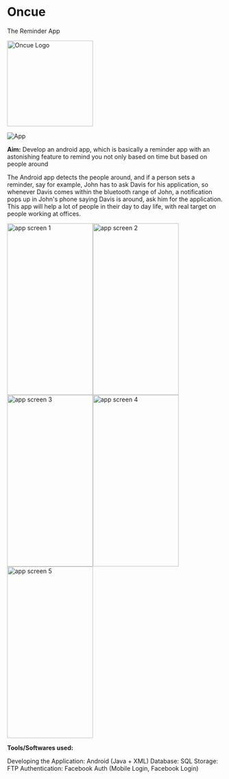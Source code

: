 # Oncue
The Reminder App

<img src="https://user-images.githubusercontent.com/29853549/119227110-f8f82f80-bb29-11eb-8add-21c175e4e0ec.png" alt="Oncue Logo" width="200" height="200"/>

![App](https://user-images.githubusercontent.com/29853549/119227169-42e11580-bb2a-11eb-9bfe-cb34f9945404.png)

**Aim:** Develop an android app, which is basically a reminder app with an astonishing feature to remind you not only based on time but based on people around

The Android app detects the people around, and if a person sets a reminder, say for example,
John has to ask Davis for his application, so whenever Davis comes within the bluetooth range of John, a notification pops up in John's phone saying Davis is around, ask him for the application.
This app will help a lot of people in their day to day life, with real target on people working at offices.

<img src="https://user-images.githubusercontent.com/29853549/119227193-61dfa780-bb2a-11eb-873d-e8ef85bff714.png" alt="app screen 1" width="200" height="400"/><img src="https://user-images.githubusercontent.com/29853549/119227211-72901d80-bb2a-11eb-92bd-45cf17ce189f.png" alt="app screen 2" width="200" height="400"/><img src="https://user-images.githubusercontent.com/29853549/119227227-820f6680-bb2a-11eb-83dc-3660106e49b8.png" alt="app screen 3" width="200" height="400"/><img src="https://user-images.githubusercontent.com/29853549/119227247-92274600-bb2a-11eb-9a5a-b3aaadca8883.png" alt="app screen 4" width="200" height="400"/><img src="https://user-images.githubusercontent.com/29853549/119227270-a53a1600-bb2a-11eb-9721-7b1539b8b65d.png" alt="app screen 5" width="200" height="400"/>

**Tools/Softwares used:**

Developing the Application: Android (Java + XML)
Database: SQL
Storage: FTP
Authentication: Facebook Auth (Mobile Login, Facebook Login)
